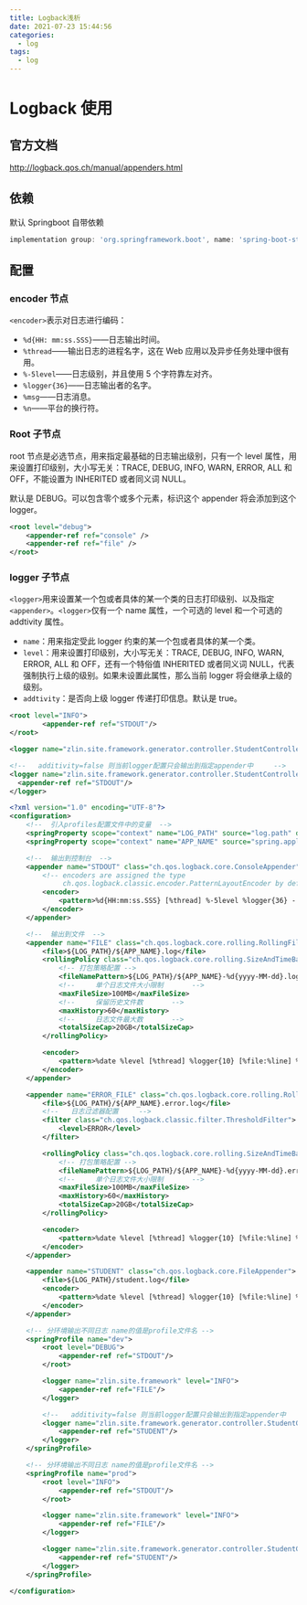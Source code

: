 ```yaml
---
title: Logback浅析
date: 2021-07-23 15:44:56
categories:
  - log
tags:
  - log
---
```


# Logback 使用

## 官方文档

http://logback.qos.ch/manual/appenders.html

## 依赖

默认 Springboot 自带依赖

```groovy
implementation group: 'org.springframework.boot', name: 'spring-boot-starter-logging'
```

## 配置

### encoder 节点

`<encoder>`表示对日志进行编码：

- `%d{HH: mm:ss.SSS}`——日志输出时间。
- `%thread`——输出日志的进程名字，这在 Web 应用以及异步任务处理中很有用。
- `%-5level`——日志级别，并且使用 5 个字符靠左对齐。
- `%logger{36}`——日志输出者的名字。
- `%msg`——日志消息。
- `%n`——平台的换行符。

### Root 子节点

root 节点是必选节点，用来指定最基础的日志输出级别，只有一个 level 属性，用来设置打印级别，大小写无关：TRACE, DEBUG, INFO, WARN, ERROR, ALL 和 OFF，不能设置为 INHERITED 或者同义词 NULL。

默认是 DEBUG。可以包含零个或多个元素，标识这个 appender 将会添加到这个 logger。

```xml
<root level="debug">
    <appender-ref ref="console" />
    <appender-ref ref="file" />
</root>
```

### logger 子节点

`<logger>`用来设置某一个包或者具体的某一个类的日志打印级别、以及指定`<appender>`。`<logger>`仅有一个 name 属性，一个可选的 level 和一个可选的 addtivity 属性。

- `name`：用来指定受此 logger 约束的某一个包或者具体的某一个类。
- `level`：用来设置打印级别，大小写无关：TRACE, DEBUG, INFO, WARN, ERROR, ALL 和 OFF，还有一个特俗值 INHERITED 或者同义词 NULL，代表强制执行上级的级别。如果未设置此属性，那么当前 logger 将会继承上级的级别。
- `addtivity`：是否向上级 logger 传递打印信息。默认是 true。

```xml
<root level="INFO">
		<appender-ref ref="STDOUT"/>
</root>

<logger name="zlin.site.framework.generator.controller.StudentController" level="WARN"/>

<!--   additivity=false 则当前logger配置只会输出到指定appender中     -->
<logger name="zlin.site.framework.generator.controller.StudentController" level="INFO" additivity="false">
  <appender-ref ref="STDOUT"/>
</logger>
```

```xml
<?xml version="1.0" encoding="UTF-8"?>
<configuration>
    <!--  引入profiles配置文件中的变量  -->
    <springProperty scope="context" name="LOG_PATH" source="log.path" defaultValue="logAll"/>
    <springProperty scope="context" name="APP_NAME" source="spring.application.name" defaultValue="app"/>

  	<!--  输出到控制台  -->
    <appender name="STDOUT" class="ch.qos.logback.core.ConsoleAppender">
        <!-- encoders are assigned the type
             ch.qos.logback.classic.encoder.PatternLayoutEncoder by default -->
        <encoder>
            <pattern>%d{HH:mm:ss.SSS} [%thread] %-5level %logger{36} - %msg%n</pattern>
        </encoder>
    </appender>

  	<!--  输出到文件  -->
    <appender name="FILE" class="ch.qos.logback.core.rolling.RollingFileAppender">
        <file>${LOG_PATH}/${APP_NAME}.log</file>
        <rollingPolicy class="ch.qos.logback.core.rolling.SizeAndTimeBasedRollingPolicy">
            <!-- 打包策略配置 -->
            <fileNamePattern>${LOG_PATH}/${APP_NAME}-%d{yyyy-MM-dd}.log.%i.gz</fileNamePattern>
            <!--     单个日志文件大小限制       -->
            <maxFileSize>100MB</maxFileSize>
          	<!--     保留历史文件数       -->
            <maxHistory>60</maxHistory>
          	<!--     日志文件最大数       -->
            <totalSizeCap>20GB</totalSizeCap>
        </rollingPolicy>

        <encoder>
            <pattern>%date %level [%thread] %logger{10} [%file:%line] %msg%n</pattern>
        </encoder>
    </appender>

    <appender name="ERROR_FILE" class="ch.qos.logback.core.rolling.RollingFileAppender">
        <file>${LOG_PATH}/${APP_NAME}.error.log</file>
        <!--   日志过滤器配置     -->
        <filter class="ch.qos.logback.classic.filter.ThresholdFilter">
            <level>ERROR</level>
        </filter>

        <rollingPolicy class="ch.qos.logback.core.rolling.SizeAndTimeBasedRollingPolicy">
            <!-- 打包策略配置 -->
            <fileNamePattern>${LOG_PATH}/${APP_NAME}-%d{yyyy-MM-dd}.error.log.%i.gz</fileNamePattern>
            <!--     单个日志文件大小限制       -->
            <maxFileSize>100MB</maxFileSize>
            <maxHistory>60</maxHistory>
            <totalSizeCap>20GB</totalSizeCap>
        </rollingPolicy>

        <encoder>
            <pattern>%date %level [%thread] %logger{10} [%file:%line] %msg%n</pattern>
        </encoder>
    </appender>

    <appender name="STUDENT" class="ch.qos.logback.core.FileAppender">
        <file>${LOG_PATH}/student.log</file>
        <encoder>
            <pattern>%date %level [%thread] %logger{10} [%file:%line] %msg%n</pattern>
        </encoder>
    </appender>

    <!-- 分环境输出不同日志 name的值是profile文件名 -->
    <springProfile name="dev">
        <root level="DEBUG">
            <appender-ref ref="STDOUT"/>
        </root>

        <logger name="zlin.site.framework" level="INFO">
            <appender-ref ref="FILE"/>
        </logger>

        <!--   additivity=false 则当前logger配置只会输出到指定appender中     -->
        <logger name="zlin.site.framework.generator.controller.StudentController" level="INFO" additivity="false">
            <appender-ref ref="STUDENT"/>
        </logger>
    </springProfile>

    <!-- 分环境输出不同日志 name的值是profile文件名 -->
    <springProfile name="prod">
        <root level="INFO">
            <appender-ref ref="STDOUT"/>
        </root>

        <logger name="zlin.site.framework" level="INFO">
            <appender-ref ref="FILE"/>
        </logger>

        <logger name="zlin.site.framework.generator.controller.StudentController" level="INFO" additivity="false">
            <appender-ref ref="STUDENT"/>
        </logger>
    </springProfile>

</configuration>

```
